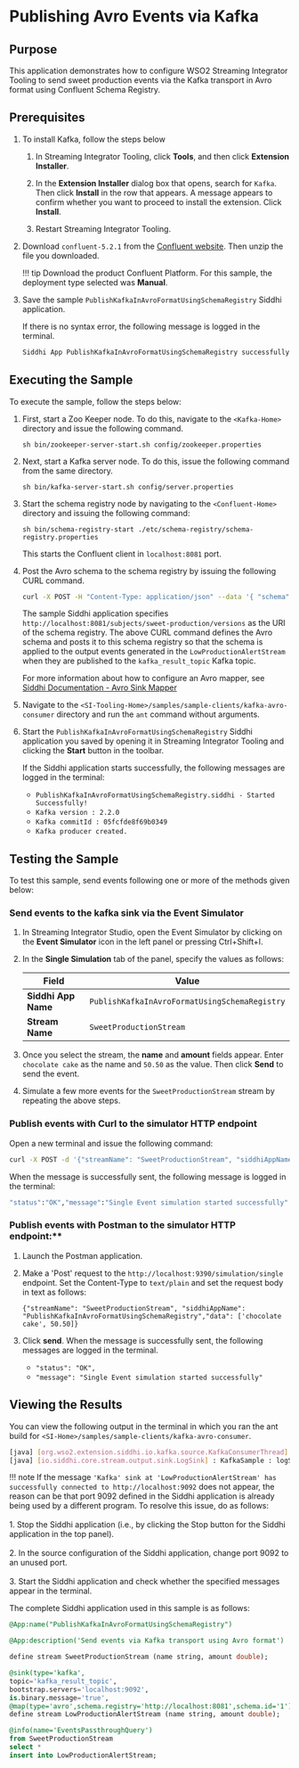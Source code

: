 # Publishing Avro Events via Kafka

## Purpose

This application demonstrates how to configure WSO2 Streaming Integrator Tooling to send sweet production events via the Kafka transport in Avro format using Confluent Schema Registry.

## Prerequisites

1. To install Kafka, follow the steps below

    1. In Streaming Integrator Tooling, click **Tools**, and then click **Extension Installer**.

    2. In the **Extension Installer** dialog box that opens, search for `Kafka`. Then click **Install** in the row that appears. A message appears to confirm whether you want to proceed to install the extension. Click **Install**.

    3. Restart Streaming Integrator Tooling.

2. Download `confluent-5.2.1` from the [Confluent website](https://www.confluent.io/download/). Then unzip the file you downloaded.

    !!! tip
        Download the product Confluent Platform. For this sample, the deployment type selected was **Manual**.

3. Save the sample `PublishKafkaInAvroFormatUsingSchemaRegistry` Siddhi application.

    If there is no syntax error, the following message is logged in the terminal.

    ```bash
    Siddhi App PublishKafkaInAvroFormatUsingSchemaRegistry successfully deployed.
    ```

## Executing the Sample

To execute the sample, follow the steps below:

1. First, start a Zoo Keeper node. To do this, navigate to the `<Kafka-Home>` directory and issue the following command.

    `sh bin/zookeeper-server-start.sh config/zookeeper.properties`

2. Next, start a Kafka server node. To do this, issue the following command from the same directory.

    `sh bin/kafka-server-start.sh config/server.properties`

3. Start the schema registry node by navigating to the `<Confluent-Home>` directory and issuing the following command:

    `sh bin/schema-registry-start ./etc/schema-registry/schema-registry.properties`

    This starts the Confluent client in `localhost:8081` port.

4. Post the Avro schema to the schema registry by issuing the following CURL command.

    ```bash
    curl -X POST -H "Content-Type: application/json" --data '{ "schema": "{ \"type\": \"record\", \"name\": \"sweetProduction\",\"namespace\": \"sweetProduction\", \"fields\":[{ \"name\": \"name\", \"type\": \"string\" },{ \"name\": \"amount\", \"type\": \"double\" }]}"}' http://localhost:8081/subjects/sweet-production/versions
    ```

   The sample Siddhi application specifies `http://localhost:8081/subjects/sweet-production/versions` as the URI of the schema registry. The above CURL command defines the Avro schema and posts it to this schema registry so that the schema is applied to the output events generated in the `LowProductionAlertStream` when they are published to the `kafka_result_topic` Kafka topic.

   For more information about how to configure an Avro mapper, see [Siddhi Documentation - Avro Sink Mapper](https://siddhi-io.github.io/siddhi-map-avro/api/latest/#avro-sink-mapper)

5. Navigate to the `<SI-Tooling-Home>/samples/sample-clients/kafka-avro-consumer` directory and run the `ant` command without arguments.

6. Start the `PublishKafkaInAvroFormatUsingSchemaRegistry` Siddhi application you saved by opening it in Streaming Integrator Tooling and clicking the **Start** button in the toolbar.

    If the Siddhi application starts successfully, the following messages are logged in the terminal:

    - `PublishKafkaInAvroFormatUsingSchemaRegistry.siddhi - Started Successfully!`
    - `Kafka version : 2.2.0`
    - `Kafka commitId : 05fcfde8f69b0349`
    - `Kafka producer created.`

## Testing the Sample

To test this sample, send events following one or more of the methods given below:

### Send events to the kafka sink via the Event Simulator

1. In Streaming Integrator Studio, open the Event Simulator by clicking on the **Event Simulator** icon in the left panel or pressing Ctrl+Shift+I.

2. In the **Single Simulation** tab of the panel, specify the values as follows:

    | **Field**           | **Value**                                     |
    |---------------------|-----------------------------------------------|
    | **Siddhi App Name** | `PublishKafkaInAvroFormatUsingSchemaRegistry` |
    | **Stream Name**     | `SweetProductionStream`                       |

3. Once you select the stream, the **name** and **amount** fields appear. Enter `chocolate cake` as the name and `50.50` as the value. Then click **Send** to send the event.

4. Simulate a few more events for the `SweetProductionStream` stream by repeating the above steps.

### Publish events with Curl to the simulator HTTP endpoint

Open a new terminal and issue the following command:

```bash
curl -X POST -d '{"streamName": "SweetProductionStream", "siddhiAppName": "PublishKafkaInAvroFormatUsingSchemaRegistry","data": ["chocolate cake", 50.50]}' http://localhost:9390/simulation/single -H 'content-type: text/plain'
```

When the message is successfully sent, the following message is logged in the terminal:

```bash
"status":"OK","message":"Single Event simulation started successfully"
```

### Publish events with Postman to the simulator HTTP endpoint:**

1. Launch the Postman application.

2. Make a 'Post' request to the `http://localhost:9390/simulation/single` endpoint. Set the Content-Type to `text/plain` and set the request body in text as follows:

    `{"streamName": "SweetProductionStream", "siddhiAppName": "PublishKafkaInAvroFormatUsingSchemaRegistry","data": ['chocolate cake', 50.50]}`

3. Click **send**. When the message is successfully sent, the following messages are logged in the terminal.

    - `"status": "OK",`
    - `"message": "Single Event simulation started successfully"`

## Viewing the Results

You can view the following output in the terminal in which you ran the ant build for `<SI-Home>/samples/sample-clients/kafka-avro-consumer`.

```bash
[java] [org.wso2.extension.siddhi.io.kafka.source.KafkaConsumerThread] : Event received in Kafka Event Adaptor with offSet: 2, key: null, topic: kafka_result_topic, partition: 0
[java] [io.siddhi.core.stream.output.sink.LogSink] : KafkaSample : logStream : Event{timestamp=1546973831995, data=[chocolate cake, 50.5], isExpired=false}
```

!!! note
    If the message `'Kafka' sink at 'LowProductionAlertStream' has successfully connected to http://localhost:9092` does not appear, the reason can be that port 9092 defined in the Siddhi application is already being used by a different program. To resolve this issue, do as follows:<br/><br/>
    1. Stop the Siddhi application (i.e., by clicking the Stop button for the Siddhi application in the top panel).<br/><br/>
    2. In the source configuration of the Siddhi application, change port 9092 to an unused port.<br/><br/>
    3. Start the Siddhi application and check whether the specified messages appear in the terminal.

The complete Siddhi application used in this sample is as follows:

```sql
@App:name("PublishKafkaInAvroFormatUsingSchemaRegistry")

@App:description('Send events via Kafka transport using Avro format')

define stream SweetProductionStream (name string, amount double);

@sink(type='kafka',
topic='kafka_result_topic',
bootstrap.servers='localhost:9092',
is.binary.message='true',
@map(type='avro',schema.registry='http://localhost:8081',schema.id='1'))
define stream LowProductionAlertStream (name string, amount double);

@info(name='EventsPassthroughQuery')
from SweetProductionStream
select *
insert into LowProductionAlertStream;
```
